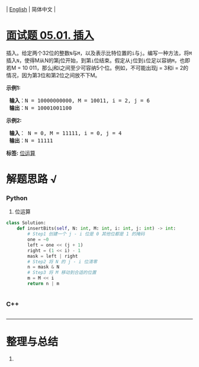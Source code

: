 | [English](README_EN.md) | 简体中文 |

# [面试题 05.01. 插入](https://leetcode-cn.com/problems/insert-into-bits-lcci)
<p>插入。给定两个32位的整数<code>N</code>与<code>M</code>，以及表示比特位置的<code>i</code>与<code>j</code>。编写一种方法，将<code>M</code>插入<code>N</code>，使得M从N的第j位开始，到第<code>i</code>位结束。假定从<code>j</code>位到<code>i</code>位足以容纳<code>M</code>，也即若M = 10 011，那么j和i之间至少可容纳5个位。例如，不可能出现j = 3和i = 2的情况，因为第3位和第2位之间放不下M。</p>

<p> <strong>示例1:</strong></p>

<pre>
<strong> 输入</strong>：N = 10000000000, M = 10011, i = 2, j = 6
<strong> 输出</strong>：N = 10001001100
</pre>

<p> <strong>示例2:</strong></p>

<pre>
<strong> 输入</strong>： N = 0, M = 11111, i = 0, j = 4
<strong> 输出</strong>：N = 11111
</pre>

**标签:**  [位运算](https://leetcode-cn.com/tag/bit-manipulation) 
# 解题思路 √

### Python

1. 位运算

```python
class Solution:
    def insertBits(self, N: int, M: int, i: int, j: int) -> int:
        # Step1 创建一个 j - i 位是 0 其他位都是 1 的掩码
        one = ~0
        left = one << (j + 1)
        right = (1 << i) - 1
        mask = left | right
        # Step2 将 N 的 j - i 位清零
        n = mask & N
        # Step3 将 M 移动到合适的位置
        m = M << i
        return n | m

```


```python

```

### C++

```cpp

```

---



# 整理与总结

1. 